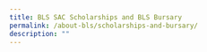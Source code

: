 ```yaml
---
title: BLS SAC Scholarships and BLS Bursary
permalink: /about-bls/scholarships-and-bursary/
description: ""
---
```

